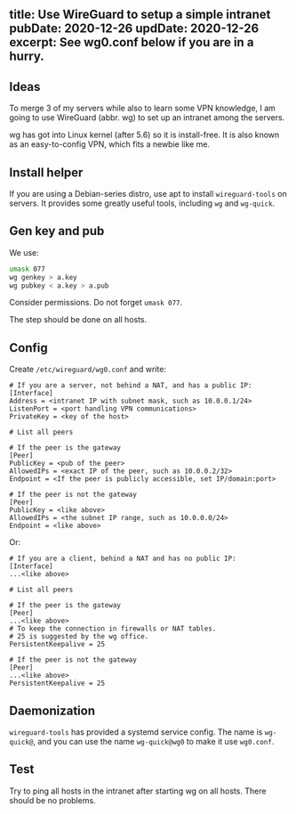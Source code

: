 title: Use WireGuard to setup a simple intranet
pubDate: 2020-12-26
updDate: 2020-12-26
excerpt: See wg0.conf below if you are in a hurry.
---
## Ideas

To merge 3 of my servers while also to learn some VPN knowledge,
I am going to use WireGuard (abbr. wg) to set up an intranet among the servers.

wg has got into Linux kernel (after 5.6) so it is install-free.
It is also known as an easy-to-config VPN, which fits a newbie like me.

## Install helper

If you are using a Debian-series distro,
use apt to install `wireguard-tools` on servers.
It provides some greatly useful tools, including `wg` and `wg-quick`.

## Gen key and pub

We use:

```bash
umask 077
wg genkey > a.key
wg pubkey < a.key > a.pub
```

Consider permissions. Do not forget `umask 077`.

The step should be done on all hosts.

## Config

Create `/etc/wireguard/wg0.conf` and write:

```
# If you are a server, not behind a NAT, and has a public IP:
[Interface]
Address = <intranet IP with subnet mask, such as 10.0.0.1/24>
ListenPort = <port handling VPN communications>
PrivateKey = <key of the host>

# List all peers

# If the peer is the gateway
[Peer]
PublicKey = <pub of the peer>
AllowedIPs = <exact IP of the peer, such as 10.0.0.2/32>
Endpoint = <If the peer is publicly accessible, set IP/domain:port>

# If the peer is not the gateway
[Peer]
PublicKey = <like above>
AllowedIPs = <the subnet IP range, such as 10.0.0.0/24>
Endpoint = <like above>
```

Or:

```
# If you are a client, behind a NAT and has no public IP:
[Interface]
...<like above>

# List all peers

# If the peer is the gateway
[Peer]
...<like above>
# To keep the connection in firewalls or NAT tables.
# 25 is suggested by the wg office.
PersistentKeepalive = 25

# If the peer is not the gateway
[Peer]
...<like above>
PersistentKeepalive = 25
```

## Daemonization

`wireguard-tools` has provided a systemd service config.
The name is `wg-quick@`, and you can use the name `wg-quick@wg0`
to make it use `wg0.conf`.

## Test

Try to ping all hosts in the intranet after starting wg on all hosts.
There should be no problems.
